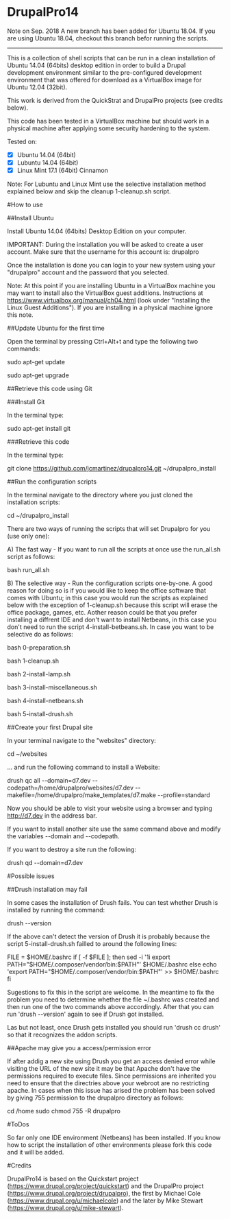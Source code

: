 DrupalPro14
===========

Note on Sep. 2018
A new branch has been added for Ubuntu 18.04. If you are using Ubuntu 18.04, checkout this branch befor running the scripts.

------------

This is a collection of shell scripts that can be run in a clean installation of Ubuntu 14.04 (64bits) desktop edition in order to build a Drupal development environment similar to the pre-configured development environment that was offered for download as a VirtualBox image for Ubuntu 12.04 (32bit).

This work is derived from the QuickStrat and DrupalPro projects (see credits below).

This code has been tested in a VirtualBox machine but should work in a physical machine after applying some security hardening to the system.

Tested on:

-[x] Ubuntu 14.04 (64bit)
-[x] Lubuntu 14.04 (64bit)
-[x] Linux Mint 17.1 (64bit) Cinnamon

Note: For Lubuntu and Linux Mint use the selective installation method explained below and skip the cleanup 1-cleanup.sh script. 

#How to use

##Install Ubuntu

Install Ubuntu 14.04 (64bits) Desktop Edition on your computer.

IMPORTANT: During the installation you will be asked to create a user account. Make sure that the username for this account is: drupalpro

Once the installation is done you can login to your new system using your "drupalpro" account and the password that you selected.

Note: At this point if you are installing Ubuntu in a VirtualBox machine you may want to install also the VirtualBox guest additions. Instructions at https://www.virtualbox.org/manual/ch04.html (look under "Installing the Linux Guest Additions"). If you are installing in a physical machine ignore this note. 

##Update Ubuntu for the first time

Open the terminal by pressing Ctrl+Alt+t and type the following two commands:

 sudo apt-get update

 sudo apt-get upgrade

##Retrieve this code using Git

###Install Git

In the terminal type:

 sudo apt-get install git

###Retrieve this code

In the terminal type:

 git clone https://github.com/jcmartinez/drupalpro14.git ~/drupalpro_install

##Run the configuration scripts

In the terminal navigate to the directory where you just cloned the installation scripts:

 cd ~/drupalpro_install

There are two ways of running the scripts that will set Drupalpro for you (use only one):

A) The fast way - If you want to run all the scripts at once use the run_all.sh script as follows:

 bash run_all.sh

B) The selective way - Run the configuration scripts one-by-one. A good reason for doing so is if you would like to keep the office software that comes with Ubuntu; in this case you would run the scripts as explained below with the exception of 1-cleanup.sh because this script will erase the office package, games, etc. Aother reason could be that you prefer installing a diffrent IDE and don't want to install Netbeans, in this case you don't need to run the script 4-install-betbeans.sh. In case you want to be selective do as follows:

bash 0-preparation.sh

bash 1-cleanup.sh

bash 2-install-lamp.sh

bash 3-install-miscellaneous.sh

bash 4-install-netbeans.sh

bash 5-install-drush.sh

##Create your first Drupal site

In your terminal navigate to the "websites" directory:

cd ~/websites

... and run the following command to install a Website:

drush qc all --domain=d7.dev --codepath=/home/drupalpro/websites/d7.dev --makefile=/home/drupalpro/make_templates/d7.make --profile=standard

Now you should be able to visit your website using a browser and typing http://d7.dev in the address bar.

If you want to install another site use the same command above and modify the variables --domain and --codepath.

If you want to destroy a site run the following:

drush qd --domain=d7.dev

#Possible issues

##Drush installation may fail

In some cases the installation of Drush fails. You can test whether Drush is installed by running the command:

drush --version

If the above can't detect the version of Drush it is probably because the script 5-install-drush.sh failled to around the following lines:

FILE = $HOME/.bashrc
if [ -f $FILE ];
then
   sed -i '1i export PATH="$HOME/.composer/vendor/bin:$PATH"' $HOME/.bashrc
else
   echo 'export PATH="$HOME/.composer/vendor/bin:$PATH"' >> $HOME/.bashrc
fi

Sugestions to fix this in the script are welcome. In the meantime to fix the problem you need to determine whether the file ~/.bashrc was created and then run one of the two commands above accordingly. After that you can run 'drush --version' again to see if Drush got installed.

Las but not least, once Drush gets installed you should run 'drush cc drush' so that it recognizes the addon scripts.

##Apache may give you a access/permission error

If after addig a new site using Drush you get an access denied error while visiting the URL of the new site it may be that Apache don't have the permissions required to execute files. Since permissions are inherited you need to ensure that the directries above your webroot are no restricting apache. In cases when this issue has arised the problem has been solved by giving 755 permission to the drupalpro directory as follows:

cd /home
sudo chmod 755 -R drupalpro 

#ToDos

So far only one IDE environment (Netbeans) has been installed. If you know how to script the installation of other environments please fork this code and it will be added.

#Credits

DrupalPro14 is based on the Quickstart project (https://www.drupal.org/project/quickstart) and the DrupalPro project (https://www.drupal.org/project/drupalpro), the first by Michael Cole (https://www.drupal.org/u/michaelcole) and the later by Mike Stewart (https://www.drupal.org/u/mike-stewart).
